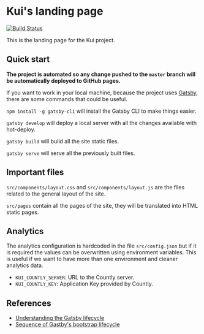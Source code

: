 # Kui's landing page

[![Build Status](https://travis-ci.org/kui-shell/kui-shell.github.io.svg&branch=master)](https://travis-ci.org/kui-shell/kui-shell.github.io)

This is the landing page for the Kui project.

## Quick start

**The project is automated so any change pushed to the `master` branch will be automatically deployed to GitHub pages.**

If you want to work in your local machine, because the project uses [Gatsby](https://www.gatsbyjs.org/), there are some commands that could be useful.

`npm install -g gatsby-cli` will install the Gatsby CLI to make things easier.

`gatsby develop` will deploy a local server with all the changes available with hot-deploy.

`gatsby build` will build all the site static files.

`gatsby serve` will serve all the previously built files.

## Important files

`src/components/layout.css` and `src/components/layout.js` are the files related to the general layout of the site.

`src/pages` contain all the pages of the site, they will be translated into HTML static pages.

## Analytics

The analytics configuration is hardcoded in the file `src/config.json` but if it is required the values can be overwritten using environment variables. This is useful if we want to have more than one environment and cleaner analytics data.

* `KUI_COUNTLY_SERVER`: URL to the Countly server.
* `KUI_COUNTLY_KEY`: Application Key provided by Countly.

## References

* [Understanding the Gatsby lifecycle](https://www.narative.co/articles/understanding-the-gatsby-lifecycle)
* [Sequence of Gastby's bootstrap lifecycle](https://gist.github.com/sw-yx/09306ec03df7b4cd8e7469bb74c078fb)

